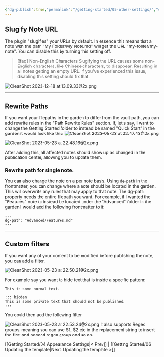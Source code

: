 ```yaml
---
{"dg-publish":true,"permalink":"/getting-started/05-other-settings/","created":"2022-11-09T21:29:15.130+01:00","updated":"2023-05-23T22:58:33.266+02:00"}
---
```



## Slugify Note URL
The plugin "slugifies" your URLs by default. In essence this means that a note with the path "My Folder/My Note.md" will get the URL "my-folder/my-note". 
You can disable this by turning this setting off. 

> [!faq] Non-English Characters
> Slugifying the URL causes some non-English characters, like Chinese characters, to disappear. Resulting in all notes getting an empty URL. If you've experienced this issue, disabling this setting should fix that.


![CleanShot 2022-12-18 at 13.09.33@2x.png](/img/user/img/CleanShot%202022-12-18%20at%2013.09.33@2x.png)

---

## Rewrite Paths
If you want your filepaths in the garden to differ from the vault path, you can add rewrite rules in the "Path Rewrite Rules" section. If, let's say, I want to change the Getting Started folder to instead be named "Quick Start" in the garden it would look like this:
![CleanShot 2023-05-23 at 22.47.43@2x.png](/img/user/CleanShot%202023-05-23%20at%2022.47.43@2x.png)

![CleanShot 2023-05-23 at 22.48.16@2x.png](/img/user/CleanShot%202023-05-23%20at%2022.48.16@2x.png)

After adding this, all affected notes should show up as changed in the publication center, allowing you to update them. 

### Rewrite path for single note.
You can also change the note on a per note basis. Using `dg-path` in the frontmatter, you can change where a note should be located in the garden. This will overwrite any rules that may apply to that note. 
The dg-path property needs the entire filepath you want. For example, if I wanted the "Features" note to instead be located under the "Advanced" folder in the garden I would add the following frontmatter to it:

```
---
dg-path: "Advanced/Features.md"
---
```

---
## Custom filters
If you want any of your content to be modified before publishing the note, you can add a filter.

![CleanShot 2023-05-23 at 22.50.21@2x.png](/img/user/CleanShot%202023-05-23%20at%2022.50.21@2x.png)

For example say you want to hide text that is inside a specific pattern:
```
This is some normal text.

::: hidden
This is some private text that should not be published.
:::
```

You could then add the following filter.

![CleanShot 2023-05-23 at 22.53.24@2x.png](/img/user/CleanShot%202023-05-23%20at%2022.53.24@2x.png)
It also supports Regex groups, meaning you can use $1, $2 etc in the replacement string to insert the first and second regex group and so on. 

 [[Getting Started/04 Appearance Settings\|< Prev]] | [[Getting Started/06 Updating the template\|Next: Updating the template >]]